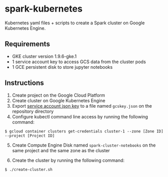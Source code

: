 # spark-kubernetes

Kubernetes yaml files + scripts to create a Spark cluster on Google Kubernetes Engine.

## Requirements

- GKE cluster version 1.9.6-gke.1
- 1 service account key to access GCS data from the cluster pods
- 1 GCE persistent disk to store jupyter notebooks

## Instructions

1. Create project on the Google Cloud Platform
2. Create cluster on Google Kubernetes Engine
3. Export [service account json key](https://cloud.google.com/dataproc/docs/concepts/connectors/install-storage-connector) to a file named `gcskey.json` on the repository directory
4. Configure kubectl command line access by running the following command:

```
$ gcloud container clusters get-credentials cluster-1 --zone [Zone ID] --project [Project ID]
```

5. Create Compute Engine Disk named `spark-cluster-notebooks` on the same project and the same zone as the cluster

6. Create the cluster by running the following command:

```
$ ./create-cluster.sh
```